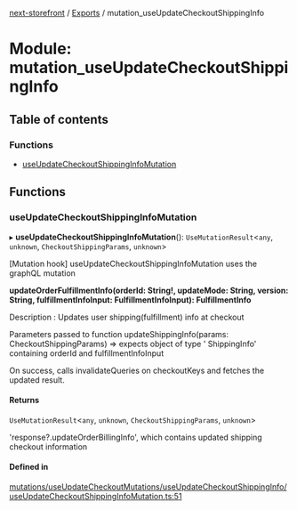 [next-storefront](../README.md) / [Exports](../modules.md) / mutation_useUpdateCheckoutShippingInfo

# Module: mutation_useUpdateCheckoutShippingInfo

## Table of contents

### Functions

- [useUpdateCheckoutShippingInfoMutation](mutation_useUpdateCheckoutShippingInfo.md#useupdatecheckoutshippinginfomutation)

## Functions

### useUpdateCheckoutShippingInfoMutation

▸ **useUpdateCheckoutShippingInfoMutation**(): `UseMutationResult`<`any`, `unknown`, `CheckoutShippingParams`, `unknown`\>

[Mutation hook] useUpdateCheckoutShippingInfoMutation uses the graphQL mutation

<b>updateOrderFulfillmentInfo(orderId: String!, updateMode: String, version: String, fulfillmentInfoInput: FulfillmentInfoInput): FulfillmentInfo</b>

Description : Updates user shipping(fulfillment) info at checkout

Parameters passed to function updateShippingInfo(params: CheckoutShippingParams) => expects object of type ' ShippingInfo' containing orderId and fulfillmentInfoInput

On success, calls invalidateQueries on checkoutKeys and fetches the updated result.

#### Returns

`UseMutationResult`<`any`, `unknown`, `CheckoutShippingParams`, `unknown`\>

'response?.updateOrderBillingInfo', which contains updated shipping checkout information

#### Defined in

[mutations/useUpdateCheckoutMutations/useUpdateCheckoutShippingInfo/useUpdateCheckoutShippingInfoMutation.ts:51](https://github.com/KiboSoftware/nextjs-storefront/blob/98414f4/hooks/mutations/useUpdateCheckoutMutations/useUpdateCheckoutShippingInfo/useUpdateCheckoutShippingInfoMutation.ts#L51)
